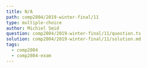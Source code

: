 ```yaml
---
title: N/A
path: comp2804/2019-winter-final/11
type: multiple-choice
author: Michiel Smid
question: comp2804/2019-winter-final/11/question.ts
solution: comp2804/2019-winter-final/11/solution.md
tags:
  - comp2804
  - comp2804-exam
---
```

